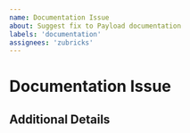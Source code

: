 ```yaml
---
name: Documentation Issue
about: Suggest fix to Payload documentation
labels: 'documentation'
assignees: 'zubricks'
---
```


# Documentation Issue

<!--- Please provide a summary of the documentation issue -->

## Additional Details

<!--- Provide any other additional details -->
